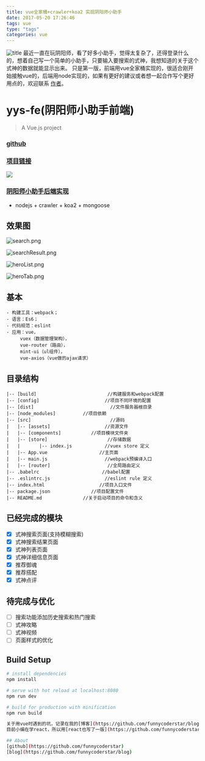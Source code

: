```yaml
---
title: vue全家桶+crawler+koa2 实现阴阳师小助手
date: 2017-05-20 17:26:46
tags: vue
type: "tags"
categories: vue
---
```

![title](https://timgsa.baidu.com/timg?image&quality=80&size=b9999_10000&sec=1502713315793&di=f4c278533dc65215060e4dd216b01a20&imgtype=0&src=http%3A%2F%2Fupload.chinaz.com%2F2016%2F0928%2F6361065295044373028726125.png)
最近一直在玩阴阳师，看了好多小助手，觉得太复杂了，还得登录什么的，想着自己写一个简单的小助手，只要输入要搜索的式神，我想知道的关于这个式神的数据就能显示出来。
只是第一版，前端用vue全家桶实现的，很适合刚开始接触vue的，后端用node实现的，如果有更好的建议或者想一起合作写个更好用点的，欢迎联系 [作者](https://github.com/funnycoderstar/yys-fe)。
<!-- more -->

# yys-fe(阴阳师小助手前端)

> A Vue.js project

### [github](https://github.com/funnycoderstar/yys-fe)

### [项目链接](http://yys.wangyaxing.cn/#/)

![](//upload-images.jianshu.io/upload_images/3297464-bcc37825a913c8ac.png?imageMogr2/auto-orient/strip%7CimageView2/2/w/1240)

### [阴阳师小助手后端实现](https://github.com/funnycoderstar/yys-be)
- nodejs + crawler + koa2 + mongoose

## 效果图


![search.png](//upload-images.jianshu.io/upload_images/3297464-7c42da95d346c282.png?imageMogr2/auto-orient/strip%7CimageView2/2/w/1240)


![searchResult.png](//upload-images.jianshu.io/upload_images/3297464-3e76f027626a4124.png?imageMogr2/auto-orient/strip%7CimageView2/2/w/1240)


![heroList.png](//upload-images.jianshu.io/upload_images/3297464-c776e7602061a23a.png?imageMogr2/auto-orient/strip%7CimageView2/2/w/1240)

![heroTab.png](//upload-images.jianshu.io/upload_images/3297464-c266c0669e263d00.png?imageMogr2/auto-orient/strip%7CimageView2/2/w/1240)




## 基本
    - 构建工具：webpack；
    - 语言：Es6；
    - 代码规范：eslint
    - 应用：vue，
         vuex（数据管理架构），
         vue-router（路由），
         mint-ui（ul组件），
         vue-axios（vue做的ajax请求）

## 目录结构

```
|-- [build]                          //构建服务和webpack配置
|-- [config]                        //项目不同环境的配置
|-- [dist]                            //文件服务器根目录  
|-- [node_modules]          //项目依赖
|-- [src]                             //源码
|   |-- [assets]                    //资源文件
|   |-- [components]           //项目模块文件夹
|   |-- [store]                      //存储数据
|   |       |-- index.js            //vuex store 定义
|   |-- App.vue                   //主页面   
|   |-- main.js                     //webpack预编译入口
|   |-- [router]                     //全局路由定义
|-- .babelrc                       //babel配置
|-- .eslintrc.js                    //eslint rule 定义
|-- index.html                    //项目入口文件
|-- package.json               //项目配置文件
|-- README.md               //关于启动项目的命令和含义

```
## 已经完成的模块

- [x] 式神搜索页面(支持模糊搜索)
- [x] 式神搜索结果页面
- [x] 式神列表页面
- [x] 式神详细信息页面
- [X] 推荐御魂
- [X] 推荐搭配
- [X] 式神点评

## 待完成与优化

- [ ] 搜索功能添加历史搜索和热门搜索
- [ ] 式神攻略
- [ ] 式神视频
- [ ] 页面样式的优化

## Build Setup

``` bash
# install dependencies
npm install

# serve with hot reload at localhost:8080
npm run dev

# build for production with minification
npm run build

关于用vue时遇到的坑，记录在我的[博客](https://github.com/funnycoderstar/blog/issues?utf8=%E2%9C%93&q=vue),希望可以对大家有用
目前小编在学react，所以用[react也写了一版](https://github.com/funnycoderstar/yys_v2),所以刚开始接触react的童鞋也可以看一下，想着第二版的ui设计的好看一点儿，功能再多一点儿，期待更多的建议。

## About
[github](https://github.com/funnycoderstar)
[blog](https://github.com/funnycoderstar/blog)
